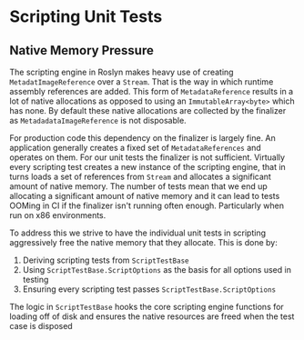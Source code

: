 # Scripting Unit Tests

## Native Memory Pressure

The scripting engine in Roslyn makes heavy use of creating `MetadatImageReference` over a `Stream`. That is the way in which runtime assembly references are added. This form of `MetadataReference` results in a lot of native allocations as opposed to using an `ImmutableArray<byte>` which has none. By default these native allocations are collected by the finalizer as `MetadadataImageReference` is not disposable.

For production code this dependency on the finalizer is largely fine. An application generally creates a fixed set of `MetadataReferences` and operates on them. For our unit tests the finalizer is not sufficient. Virtually every scripting test creates a new instance of the scripting engine, that in turns loads a set of references from `Stream` and allocates a significant amount of native memory. The number of tests mean that we end up allocating a significant amount of native memory and it can lead to tests OOMing in CI if the finalizer isn't running often enough. Particularly when run on x86 environments.

To address this we strive to have the individual unit tests in scripting aggressively free the native memory that they allocate. This is done by:

1. Deriving scripting tests from `ScriptTestBase`
2. Using `ScriptTestBase.ScriptOptions` as the basis for all options used in testing
3. Ensuring every scripting test passes `ScriptTestBase.ScriptOptions`

The logic in `ScriptTestBase` hooks the core scripting engine functions for loading off of disk and ensures the native resources are freed when the test case is disposed